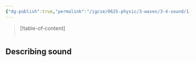 ```yaml
---
{"dg-publish":true,"permalink":"/igcse/0625-physic/3-waves/3-4-sound/1-sound-waves/","tags":["IGCSE","Physics"],"noteIcon":""}
---
```


> [!table-of-content]
> ```table-of-contents
> ```

## Describing sound